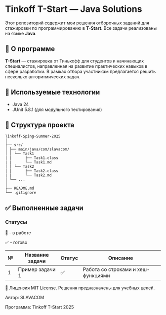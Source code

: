 # Tinkoff T-Start — Java Solutions

Этот репозиторий содержит мои решения отборочных заданий для стажировки по программированию в **T-Start**. Все задачи реализованы на языке **Java**.

## 📌 О программе

**T-Start** — стажировка от Тинькофф для студентов и начинающих специалистов, направленная на развитие практических навыков в сфере разработки. В рамках отбора участникам предлагается решить несколько алгоритмических задач.

## 🧰 Используемые технологии

- Java 24
- JUnit 5.8.1 (для модульного тестирования)

## 📁 Структура проекта

```plaintext
Tinkoff-Sping-Summer-2025
│
├── src/
│ ├── main/java/com/slavacom/
│ │ └── Task1
| |      ├── Task1.class
| |      └── Task1.md
│ │ └── Task2
| |      ├── Task2.class
| |      └── Task2.md
│ └── ...
│
├── README.md
└── .gitignore
```

## ✅ Выполненные задачи
### Статусы
🚧 - в работе

✅ - готово

| № | Название задачи       | Статус | Описание                            |
|---|------------------------|--------|-------------------------------------|
| 1 | Пример задачи 1        | ✅     | Работа со строками и хеш-функциями |

📄 Лицензия
MIT License. Решения предназначены для учебных целей.

Автор: SLAVACOM

Программа: Tinkoff T-Start 2025

